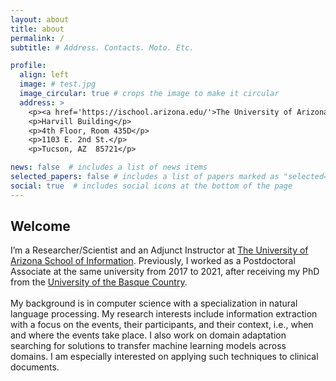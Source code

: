 ```yaml
---
layout: about
title: about
permalink: /
subtitle: # Address. Contacts. Moto. Etc.

profile:
  align: left
  image: # test.jpg
  image_circular: true # crops the image to make it circular
  address: >
    <p><a href='https://ischool.arizona.edu/'>The University of Arizona.<br>School of Information.</a></p>
    <p>Harvill Building</p>
    <p>4th Floor, Room 435D</p>
    <p>1103 E. 2nd St.</p>
    <p>Tucson, AZ  85721</p>

news: false  # includes a list of news items
selected_papers: false # includes a list of papers marked as "selected={true}"
social: true  # includes social icons at the bottom of the page
---
```

<h2> Welcome </h2>

I’m a Researcher/Scientist and an Adjunct Instructor at <a href='https://ischool.arizona.edu/'>The University of Arizona School of Information</a>. Previously, I worked as a Postdoctoral Associate at the same university from 2017 to 2021, after receiving my PhD from the <a href='https://www.ehu.eus/en/web/informatika-fakultatea/home'>University of the Basque Country</a>.
<br>
<br>
My background is in computer science with a specialization in natural language processing. My research interests include information extraction with a focus on the events, their participants, and their context, i.e., when and where the events take place. I also work on domain adaptation searching for solutions to transfer machine learning models across domains. I am especially interested on applying such techniques to clinical documents.
